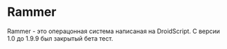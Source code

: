# Rammer
Rammer - это операцонная система написаная на DroidScript. С версии 1.0 до 1.9.9 был закрытый бета тест.
